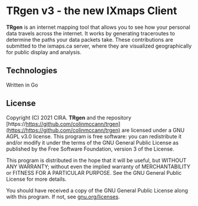 # TRgen v3 - the new IXmaps Client

**TRgen** is an internet mapping tool that allows you to see how your personal data travels across the internet. It works by generating traceroutes to determine the paths your data packets take. These contributions are submitted to the ixmaps.ca server, where they are visualized geographically for public display and analysis.

## Technologies

Written in Go

## License

Copyright (C) 2021 CIRA.
**TRgen** and the repository [https://https://github.com/colinmccann/trgen](https://https://github.com/colinmccann/trgen) are licensed under a GNU AGPL v3.0 license. This program is free software: you can redistribute it and/or modify it under the terms of the GNU General Public License as published by the Free Software Foundation, version 3 of the License.

This program is distributed in the hope that it will be useful, but WITHOUT ANY WARRANTY; without even the implied warranty of MERCHANTABILITY or FITNESS FOR A PARTICULAR PURPOSE. See the GNU General Public License for more details.

You should have received a copy of the GNU General Public License along with this program. If not, see [gnu.org/licenses](https://gnu.org/licenses/agpl.html).
